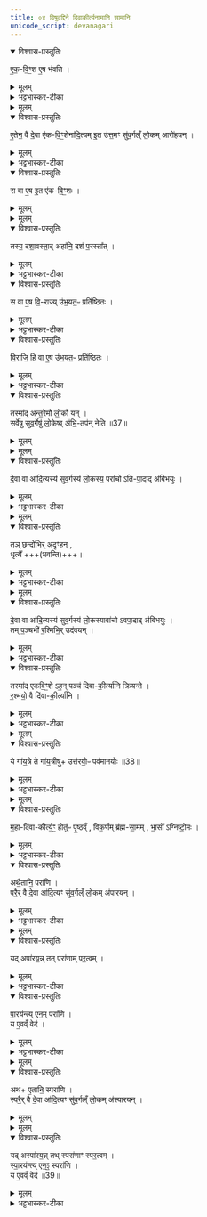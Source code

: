 ```yaml
---
title: ०४ विषुवद्दिने दिवाकीर्त्यनामानि सामानि
unicode_script: devanagari
---
```


<details open><summary>विश्वास-प्रस्तुतिः</summary>

ए॒क॒-वि॒ꣳ॒श ए॒ष भ॑वति ।  
</details>

<details><summary>मूलम्</summary>

ए॒क॒-वि॒ꣳ॒श ए॒ष भ॑वति ।  
</details>

<details><summary>भट्टभास्कर-टीका</summary>

1 एकविंश इत्यादि ॥ एष वक्ष्यमाणो विषुवान् एकविंशः । एकविंशस्तोमकः ।
</details>


<details><summary>मूलम्</summary>

ए॒तेन॒ वै दे॒वा ए॑कवि॒ꣳ॒शेन॑ ।
आ॒दि॒त्यमि॒त उ॑त्त॒मꣳ सु॑व॒र्गल्ँलो॒कमारो॑हयन् ।
</details>

<details open><summary>विश्वास-प्रस्तुतिः</summary>

ए॒तेन॒ वै दे॒वा ए॑क-वि॒ꣳ॒शेना॑दि॒त्यम् इ॒त उ॑त्त॒मꣳ सु॑व॒र्गल्ँ लो॒कम् आरो॑हयन् ।  
</details>

<details><summary>मूलम्</summary>

ए॒तेन॒ वै दे॒वा ए॑क-वि॒ꣳ॒शेना॑दि॒त्यम् इ॒त उ॑त्त॒मꣳ सु॑व॒र्गल्ँ लो॒कम् आरो॑हयन् ।  
</details>

<details><summary>भट्टभास्कर-टीका</summary>

एतेन वा इत्यादि । गतम् ।
</details>

<details open><summary>विश्वास-प्रस्तुतिः</summary>

स वा ए॒ष इ॒त ए॑क-वि॒ꣳ॒शः ।  
</details>

<details><summary>मूलम्</summary>

स वा ए॒ष इ॒त ए॑क-वि॒ꣳ॒शः ।  
</details>


<details><summary>मूलम्</summary>

तस्य॒ दशा॒वस्ता॒दहा॑नि ।
दश॑ प॒रस्ता᳚त् ।
</details>

<details open><summary>विश्वास-प्रस्तुतिः</summary>

तस्य॒ दशा॒वस्ता॒द् अहा॑नि॒ दश॑ प॒रस्ता᳚त् ।  
</details>

<details><summary>मूलम्</summary>

तस्य॒ दशा॒वस्ता॒द् अहा॑नि॒ दश॑ प॒रस्ता᳚त् ।  
</details>

<details><summary>भट्टभास्कर-टीका</summary>

स वा इत्यादि । स एष वक्ष्यमाण इतोपि हेतोः एकविंशः, तस्य दशावस्तादहानि परस्ताच्च दश अहानि ।
</details>

<details open><summary>विश्वास-प्रस्तुतिः</summary>

स वा ए॒ष वि॒-राज्य् उ॑भ॒यत॒ᳶ प्रति॑ष्ठितः ।  
</details>

<details><summary>मूलम्</summary>

स वा ए॒ष वि॒-राज्य् उ॑भ॒यत॒ᳶ प्रति॑ष्ठितः ।  
</details>

<details><summary>भट्टभास्कर-टीका</summary>

सः अयं मध्ये पृष्ठवंशस्थानीय उभयतः अवस्तात् परस्ताच्च विराजि प्रतिष्ठितः । कथं ? पृष्ठ्यः षडहः, विश्वजित्, त्रयः परस्सामानः विषुवान्, परतो व्यावृत्तास्त्रयः परस्सामानः, अभिजित्, पृष्ठ्यः पडह आवृत्त इति ॥
</details>

<details open><summary>विश्वास-प्रस्तुतिः</summary>

वि॒राजि॒ हि वा ए॒ष उ॑भ॒यत॒ᳶ प्रति॑ष्ठितः ।  
</details>

<details><summary>मूलम्</summary>

वि॒राजि॒ हि वा ए॒ष उ॑भ॒यत॒ᳶ प्रति॑ष्ठितः ।  
</details>

<details><summary>भट्टभास्कर-टीका</summary>

2 विराजि हीत्यादि ॥ एष खल्वादित्योपि हि विराज्युभयतः प्रतिष्ठितः अवस्तात् पञ्चशतानि रश्मयः परस्ताच्च पञ्चशतानि मध्ये विराजि प्रतिष्ठितो भवति । यद्वा - प्रधानभूतैर्दशभिः रश्मिभिः अवस्तात्परस्ताच्च उभयतः प्रतितिष्ठतीति ।
</details>

<details open><summary>विश्वास-प्रस्तुतिः</summary>

तस्मा॑द् अन्त॒रेमौ लो॒कौ यन् ।  
सर्वे॑षु सुव॒र्गेषु॑ लो॒केष्व् अ॑भि॒-तप॑न् नेति ॥37॥  
</details>

<details><summary>मूलम्</summary>

तस्मा॑द् अन्त॒रेमौ लो॒कौ यन् ।  
सर्वे॑षु सुव॒र्गेषु॑ लो॒केष्व् अ॑भि॒-तप॑न् नेति ॥37॥  
</details>


<details><summary>मूलम्</summary>

दे॒वा वा आ॑दि॒त्यस्य॑ सुव॒र्गस्य॑ लो॒कस्य॑ । परा॑चोऽतिपा॒दाद॑बिभयुः ।
</details>

<details open><summary>विश्वास-प्रस्तुतिः</summary>

दे॒वा वा आ॑दि॒त्यस्य॑ सुव॒र्गस्य॑ लो॒कस्य॒ परा॑चो ऽति-पा॒दाद् अ॑बिभयुः ।  
</details>

<details><summary>मूलम्</summary>

दे॒वा वा आ॑दि॒त्यस्य॑ सुव॒र्गस्य॑ लो॒कस्य॒ परा॑चो ऽति-पा॒दाद् अ॑बिभयुः ।  
</details>

<details><summary>भट्टभास्कर-टीका</summary>

तस्मादित्यादि । ऊर्ध्वमतिगमनात् देवा अबिभयुः ।
</details>


<details><summary>मूलम्</summary>

तञ्छन्दो॑भिरदृꣳह॒न्धृत्यै᳚ ।
</details>

<details open><summary>विश्वास-प्रस्तुतिः</summary>

तञ् छन्दो॑भिर् अदृꣳहन् ,   
धृत्यै᳚ +++(भवन्ति)+++।  
</details>

<details><summary>मूलम्</summary>

तञ् छन्दो॑भिर् अदृꣳहन् ,   
धृत्यै᳚ +++(भवन्ति)+++।  
</details>

<details><summary>भट्टभास्कर-टीका</summary>

तत्परिहाराय तं आदित्यं छन्दोभिः गायत्र्यादिभिः सावनैः अदृंहन् स्तम्भितवन्तः रज्जुभिर्बद्धमिवाकुर्वन् । तस्माद्धृत्यै भवन्ति छन्दांसि ॥
</details>


<details><summary>मूलम्</summary>

दे॒वा वा आ॑दि॒त्यस्य॑ सुव॒र्गस्य॑ लो॒कस्य॑ । अवा॑चोऽवपा॒दाद॑बिभयुः ।
</details>

<details open><summary>विश्वास-प्रस्तुतिः</summary>

दे॒वा वा आ॑दि॒त्यस्य॑ सुव॒र्गस्य॑ लो॒कस्यावा॑चो ऽवपा॒दाद् अ॑बिभयुः ।  
तम् प॒ञ्चभी॑ र॒श्मिभि॒र् उद॑वयन् ।  
</details>

<details><summary>मूलम्</summary>

दे॒वा वा आ॑दि॒त्यस्य॑ सुव॒र्गस्य॑ लो॒कस्यावा॑चो ऽवपा॒दाद् अ॑बिभयुः ।  
तम् प॒ञ्चभी॑ र॒श्मिभि॒र् उद॑वयन् ।  
</details>

<details><summary>भट्टभास्कर-टीका</summary>

3 देवा वा इत्याति ॥ अवाचोऽवपादात् अधस्तात् न्यक्पतनात् अबिभयुः । तत्परिहाराय पञ्चभी रश्मिभिरादित्यं उदवयन् ऊर्ध्वमुत्तम्भितवन्तः ऊर्ध्वमिवाकुर्वन् ।
</details>

<details open><summary>विश्वास-प्रस्तुतिः</summary>

तस्मा॑द् एकवि॒ꣳ॒शे ऽह॒न् पञ्च॑ दिवा-की॒र्त्या॑नि क्रियन्ते ।  
र॒श्मयो॒ वै दि॑वा-की॒र्त्या॑नि ।  
</details>

<details><summary>मूलम्</summary>

तस्मा॑द् एकवि॒ꣳ॒शे ऽह॒न् पञ्च॑ दिवा-की॒र्त्या॑नि क्रियन्ते ।  
र॒श्मयो॒ वै दि॑वा-की॒र्त्या॑नि ।  
</details>

<details><summary>भट्टभास्कर-टीका</summary>

तस्मादेकविंशेऽह्नि विषुवति पञ्च दिवाकीर्त्यनामानि क्रियन्ते । रश्मिस्थानीयानि हि दिवाकीर्त्यानि सामानि ।
</details>


<details><summary>मूलम्</summary>

ये गा॑य॒त्रे ।
ते गा॑य॒त्रीषूत्त॑रयो॒ᳶ पव॑मानयोः ॥38॥  
</details>

<details open><summary>विश्वास-प्रस्तुतिः</summary>

ये गा॑य॒त्रे ते गा॑य॒त्रीषु+ उत्त॑रयो॒ᳶ पव॑मानयोः ॥38॥  
</details>

<details><summary>मूलम्</summary>

ये गा॑य॒त्रे ते गा॑य॒त्रीषु+ उत्त॑रयो॒ᳶ पव॑मानयोः ॥38॥  
</details>

<details><summary>भट्टभास्कर-टीका</summary>

तत्र ये भ्राजाभ्राजे नाम दिवाकीर्त्ये गायत्रे प्रातस्सवने ते एव उत्तरयोः पवमानयोः मध्यन्दिने आर्भवे च कार्ये । विशेषस्तु सावनच्छन्दो हित्वा गायत्रीष्वेव कार्ये ।
</details>


<details><summary>मूलम्</summary>

म॒हादि॑वाकीर्त्य॒ꣳ॒ होतु॑ᳶ पृ॒ष्ठम् । वि॒क॒र्णम्ब्र॑ह्मसा॒मम् ।
</details>

<details open><summary>विश्वास-प्रस्तुतिः</summary>

म॒हा-दि॑वा-कीर्त्य॒ꣳ॒ होतु॑ᳶ पृ॒ष्ठव्ँ , विक॒र्णम् ब्र॑ह्म-सा॒मम् , भा॒सो᳚ ऽग्निष्टो॒मः ।  
</details>

<details><summary>मूलम्</summary>

म॒हा-दि॑वा-कीर्त्य॒ꣳ॒ होतु॑ᳶ पृ॒ष्ठव्ँ , विक॒र्णम् ब्र॑ह्म-सा॒मम् , भा॒सो᳚ ऽग्निष्टो॒मः ।  
</details>

<details><summary>भट्टभास्कर-टीका</summary>

अय माध्यन्दिनं महादिवाकीर्त्यं नाम होतुः पृष्ठं पृष्ठानां प्रथमम् । तत्रेव विकर्णं नाम ब्रह्मसामं कार्यं पृष्ठानां तृतीयं ब्रह्मणः साम ब्रह्मसामम् । 'अनसन्तान्नपुंसकात्'इत्यच् समासान्तः ।
अथ तृतीयसवने भासो नाम अग्निष्टोमसाम कार्यः ॥
</details>

<details open><summary>विश्वास-प्रस्तुतिः</summary>

अथै॒तानि॒ परा॑णि ।  
परै॒र् वै दे॒वा आ॑दि॒त्यꣳ सु॑व॒र्गल्ँ लो॒कम् अ॑पारयन् ।  
</details>

<details><summary>मूलम्</summary>

अथै॒तानि॒ परा॑णि ।  
परै॒र् वै दे॒वा आ॑दि॒त्यꣳ सु॑व॒र्गल्ँ लो॒कम् अ॑पारयन् ।  
</details>

<details><summary>भट्टभास्कर-टीका</summary>

4 एवं विषुवत्तं विधाय तमभितः स्थितानां परस्साम्नां पुनस्तुतिर्नाम च क्रियते - अथेत्यादि ॥ अपारयन् स्वर्गलोकस्थानीयमादित्यं पूर्तिमगमयन् । पृ पालनपूरणयोः । यद्वा - पृ प्रीतौ । आदित्यमप्रीणयन् ।
</details>


<details><summary>मूलम्</summary>

यदपा॑रयन् ।
तत्परा॑णाम्पर॒त्वम् ।
</details>

<details open><summary>विश्वास-प्रस्तुतिः</summary>

यद् अपा॑रय॒न्न् तत् परा॑णाम् पर॒त्वम् ।  
</details>

<details><summary>मूलम्</summary>

यद् अपा॑रय॒न्न् तत् परा॑णाम् पर॒त्वम् ।  
</details>

<details><summary>भट्टभास्कर-टीका</summary>

तस्मात् पराणां परस्साम्नां परत्वम् । ऋदोरप्, पचाद्यच् वा । वृषादिर्द्रष्टव्यः ।
</details>

<details open><summary>विश्वास-प्रस्तुतिः</summary>

पा॒रय॑न्त्य् एन॒म् परा॑णि ।  
य ए॒वव्ँ वेद॑ ।  
</details>

<details><summary>मूलम्</summary>

पा॒रय॑न्त्य् एन॒म् परा॑णि ।  
य ए॒वव्ँ वेद॑ ।  
</details>

<details><summary>भट्टभास्कर-टीका</summary>

पराणि आदित्यं पारयन्ति पूरयन्ति प्रीणयन्ति वा । तैस्तं पारयन्ति देवाः । अथ य एवं वेद पराणां परत्वं एनं वेदितारं पराणि पारयन्ति प्रतिष्ठितैश्वर्यं कुर्वन्ति । परैरिति कर्तरि तृतीया न हेतौ, पारयन्त्येनं पराणीति कर्तृत्वदर्शनात् ॥
</details>


<details><summary>मूलम्</summary>

अथै॒तानि॒ स्परा॑णि ।
</details>

<details open><summary>विश्वास-प्रस्तुतिः</summary>

अथ॑+ ए॒तानि॒ स्परा॑णि ।  
स्परै॒र् वै दे॒वा आ॑दि॒त्यꣳ सु॑व॒र्गल्ँ लो॒कम् अ॑स्पारयन् ।
</details>

<details><summary>मूलम्</summary>

अथ॑+ ए॒तानि॒ स्परा॑णि ।  
स्परै॒र् वै दे॒वा आ॑दि॒त्यꣳ सु॑व॒र्गल्ँ लो॒कम् अ॑स्पारयन् ।
</details>


<details><summary>मूलम्</summary>

यदस्पा॑रयन् ।
तथ्स्परा॑णाꣳ स्पर॒त्वम् ।
</details>

<details open><summary>विश्वास-प्रस्तुतिः</summary>

यद् अस्पा॑रय॒न्न् तथ् स्परा॑णाꣳ स्पर॒त्वम् ।  
स्पा॒रय॑न्त्य् एन॒ꣵ॒ स्परा॑णि ।  
य ए॒वव्ँ वेद॑ ॥39॥  
</details>

<details><summary>मूलम्</summary>

यद् अस्पा॑रय॒न्न् तथ् स्परा॑णाꣳ स्पर॒त्वम् ।  
स्पा॒रय॑न्त्य् एन॒ꣵ॒ स्परा॑णि ।  
य ए॒वव्ँ वेद॑ ॥39॥  
</details>

<details><summary>भट्टभास्कर-टीका</summary>

5 अथेत्यादि ॥ स्पृ प्रीतिचलनयोः । समानमन्यत् । एवं परस्परात्मकं नामद्वयं परस्साम्नां दर्शितम् ॥
इति द्वितीये चतुर्थोऽनुवाकः॥  

</details>

